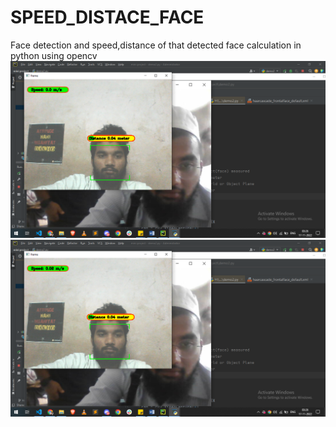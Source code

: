 # SPEED_DISTACE_FACE
Face detection and speed,distance of that detected face calculation in python using opencv 
![alt text](https://github.com/muddassirmujawar/SPEED_DISTACE_FACE/blob/main/Screenshot%20(276).png)
![alt text](https://github.com/muddassirmujawar/SPEED_DISTACE_FACE/blob/main/Screenshot%20(275).png)

